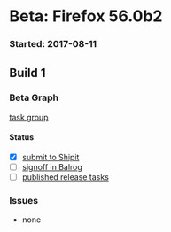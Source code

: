 # Beta: Firefox 56.0b2

### Started: 2017-08-11

## Build 1

### Beta Graph
[task group](https://tools.taskcluster.net/push-inspector/#/J2MFtezXTL6yRY2RKqHIrQ)


#### Status
- [x] [submit to Shipit](https://wiki.mozilla.org/Release:Release_Automation_on_Mercurial:Starting_a_Release#Submit_to_Ship_It)
- [ ] [signoff in Balrog](../how-tos/relpro.md#3-signoffs)
- [ ] [published release tasks](../how-tos/relpro.md#4-publish-release)

### Issues
- none


